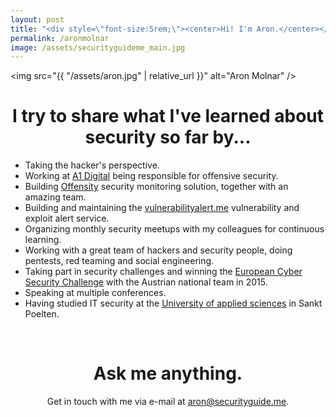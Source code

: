 ```yaml
---
layout: post
title: "<div style=\"font-size:5rem;\"><center>Hi! I'm Aron.</center></div>"
permalink: /aronmolnar
image: /assets/securityguideme_main.jpg
---
```


<img src="{{ "/assets/aron.jpg" | relative_url }}" alt="Aron Molnar" />
# <center>I try to share what I've learned about security so far by...</center>

 * Taking the hacker's perspective.
 * Working at <a href="https://a1.digital/" target="_blank" rel="noopener">A1 Digital</a> being responsible for offensive security.
 * Building <a href="https://www.offensity.com" target="_blank" rel="noopener">Offensity</a> security monitoring solution, together with an amazing team.
 * Building and maintaining the <a href="https://vulnerabilityalert.me" target="_blank">vulnerabilityalert.me</a> vulnerability and exploit alert service.
 * Organizing monthly security meetups with my colleagues for continuous learning.
 * Working with a great team of hackers and security people, doing pentests, red teaming and social engineering.
 * Taking part in security challenges and winning the <a href="https://europeancybersecuritychallenge.eu/" target="_blank" rel="noopener">European Cyber Security Challenge</a> with the Austrian national team in 2015.
 * Speaking at multiple conferences.
 * Having studied IT security at the <a target="_blank" rel="noopener" href="https://www.fhstp.ac.at">University of applied sciences</a> in Sankt Poelten.

<br />

# <center>Ask me anything.</center>
<center>
Get in touch with me via e-mail at <a href="&#x6d;&#x61;&#x69;&#x6c;&#x74;&#x6f;&#x3a;&#x61;&#x72;&#x6f;&#x6e;&#x40;&#x73;&#x65;&#x63;&#x75;&#x72;&#x69;&#x74;&#x79;&#x67;&#x75;&#x69;&#x64;&#x65;&#x2e;&#x6d;&#x65;">&#x61;&#x72;&#x6f;&#x6e;&#x40;&#x73;&#x65;&#x63;&#x75;&#x72;&#x69;&#x74;&#x79;&#x67;<!-- mail@example.com -->&#x75;&#x69;&#x64;&#x65;&#x2e;&#x6d;&#x65;</a>.
</center>
